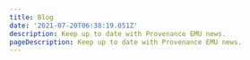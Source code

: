 ```yaml
---
title: Blog
date: '2021-07-20T06:38:19.051Z'
description: Keep up to date with Provenance EMU news.
pageDescription: Keep up to date with Provenance EMU news.
---
```


